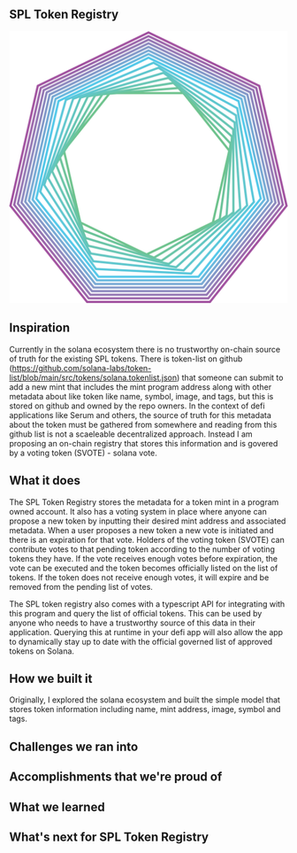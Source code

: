 ## SPL Token Registry

![SPL Token Registry](demo/public/assets/logo4.png "SPL Token Registry")

## Inspiration
Currently in the solana ecosystem there is no trustworthy on-chain source of truth for the existing SPL tokens. There is token-list on github (https://github.com/solana-labs/token-list/blob/main/src/tokens/solana.tokenlist.json) that someone can submit to add a new mint that includes the mint program address along with other metadata about like token like name, symbol, image, and tags, but this is stored on github and owned by the repo owners. In the context of defi applications like Serum and others, the source of truth for this metadata about the token must be gathered from somewhere and reading from this github list is not a scaeleable decentralized approach. Instead I am proposing an on-chain registry that stores this information and is govered by a voting token (SVOTE) - solana vote.

## What it does
The SPL Token Registry stores the metadata for a token mint in a program owned account. It also has a voting system in place where anyone can propose a new token by inputting their desired mint address and associated metadata. When a user proposes a new token a new vote is initiated and there is an expiration for that vote. Holders of the voting token (SVOTE) can contribute votes to that pending token according to the number of voting tokens they have. If the vote receives enough votes before expiration, the vote can be executed and the token becomes officially listed on the list of tokens. If the token does not receive enough votes, it will expire and be removed from the pending list of votes. 

The SPL token registry also comes with a typescript API for integrating with this program and query the list of official tokens. This can be used by anyone who needs to have a trustworthy source of this data in their application. Querying this at runtime in your defi app will also allow the app to dynamically stay up to date with the official governed list of approved tokens on Solana.

## How we built it
Originally, I explored the solana ecosystem and built the simple model that stores token information including name, mint address, image, symbol and tags. 

## Challenges we ran into

## Accomplishments that we're proud of

## What we learned

## What's next for SPL Token Registry

